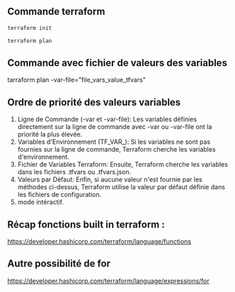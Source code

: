 
## Commande terraform 

```bash
terraform init
``` 

```bash
terraform plan
```


## Commande avec fichier de valeurs des variables
tarraform plan -var-file="file_vars_value_tfvars"



## Ordre de priorité des valeurs variables 

1. Ligne de Commande (-var et -var-file): Les variables définies directement sur la ligne de commande avec -var ou -var-file ont la priorité la plus élevée.
2. Variables d'Environnement (TF_VAR_): Si les variables ne sont pas fournies sur la ligne de commande, Terraform cherche les variables d'environnement.
3. Fichier de Variables Terraform: Ensuite, Terraform cherche les variables dans les fichiers .tfvars ou .tfvars.json.
4. Valeurs par Défaut: Enfin, si aucune valeur n'est fournie par les méthodes ci-dessus, Terraform utilise la valeur par défaut définie dans les fichiers de configuration.
5. mode intéractif.


## Récap fonctions built in terraform :

https://developer.hashicorp.com/terraform/language/functions

## Autre possibilité de for 
https://developer.hashicorp.com/terraform/language/expressions/for